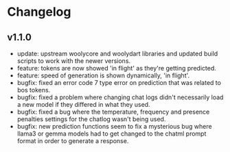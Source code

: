 # Changelog

## v1.1.0

* update: upstream woolycore and woolydart libraries and updated build scripts to work with the newer versions.
* feature: tokens are now showed 'in flight' as they're getting predicted.
* feature: speed of generation is shown dynamically, 'in flight'.
* bugfix: fixed an error code 7 type error on prediction that was related to bos tokens.
* bugfix: fixed a problem where changing chat logs didn't necessarily load a new model if they differed in what they used.
* bugfix: fixed a bug where the temperature, frequency and presence penalties settings for the chatlog wasn't being used.
* bugfix: new prediction functions seem to fix a mysterious bug where llama3 or gemma models had to get changed
  to the chatml prompt format in order to generate a response.
